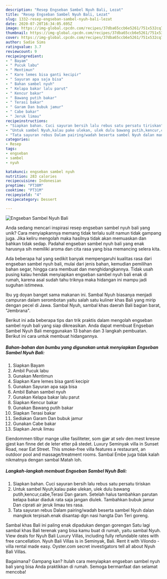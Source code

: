 ```yaml
---
description: "Resep Engseban Sambel Nyuh Bali, Lezat"
title: "Resep Engseban Sambel Nyuh Bali, Lezat"
slug: 1332-resep-engseban-sambel-nyuh-bali-lezat
date: 2020-07-20T16:34:05.695Z
image: https://img-global.cpcdn.com/recipes/37dba65ccb6e5261/751x532cq70/engseban-sambel-nyuh-bali-foto-resep-utama.jpg
thumbnail: https://img-global.cpcdn.com/recipes/37dba65ccb6e5261/751x532cq70/engseban-sambel-nyuh-bali-foto-resep-utama.jpg
cover: https://img-global.cpcdn.com/recipes/37dba65ccb6e5261/751x532cq70/engseban-sambel-nyuh-bali-foto-resep-utama.jpg
author: Sadie Sims
ratingvalue: 3.7
reviewcount: 9
recipeingredient:
- " Bayam"
- " Pucuk labu"
- " Mentimun"
- " Kare lemes bisa ganti kecipir"
- " Sayuran apa saja bisa"
- " Bahan sambel nyuh"
- " Kelapa bakar lalu parut"
- " Kencur bakar"
- " Bawang putih bakar"
- " Terasi bakar"
- " Garam Dan bubuk jamur"
- " Cabe bakar"
- " Jeruk limau"
recipeinstructions:
- "Siapkan bahan. Cuci sayuran bersih lalu rebus satu persatu tiriskan"
- "Untuk sambel Nyuh,kalau pake ulekan, ulek dulu bawang putih,kencur,cabe,Terasi Dan garam. Setelah halus tambahkan parutan kelapa bakar diaduk rata saja jangan diulek. Tambahkan bubuk jamur Dan ciprati air jeruk limau tes rasa."
- "Tata sayuran rebus Dalam pairing/wadah beserta sambel Nyuh dalan mangkok terpisah.enak disantap dgn nasi hangta Dan Teri goreng."
categories:
- Resep
tags:
- engseban
- sambel
- nyuh

katakunci: engseban sambel nyuh 
nutrition: 283 calories
recipecuisine: Indonesian
preptime: "PT38M"
cooktime: "PT31M"
recipeyield: "4"
recipecategory: Dessert

---
```



![Engseban Sambel Nyuh Bali](https://img-global.cpcdn.com/recipes/37dba65ccb6e5261/751x532cq70/engseban-sambel-nyuh-bali-foto-resep-utama.jpg)

Anda sedang mencari inspirasi resep engseban sambel nyuh bali yang unik? Cara menyiapkannya memang tidak terlalu sulit namun tidak gampang juga. Jika keliru mengolah maka hasilnya tidak akan memuaskan dan bahkan tidak sedap. Padahal engseban sambel nyuh bali yang enak harusnya sih memiliki aroma dan cita rasa yang bisa memancing selera kita.

Ada beberapa hal yang sedikit banyak mempengaruhi kualitas rasa dari engseban sambel nyuh bali, mulai dari jenis bahan, kemudian pemilihan bahan segar, hingga cara membuat dan menghidangkannya. Tidak usah pusing kalau hendak menyiapkan engseban sambel nyuh bali enak di rumah, karena asal sudah tahu triknya maka hidangan ini mampu jadi suguhan istimewa.

Ibu yg doyan banget sama makanan ini. Sambal Nyuh biasanya menjadi campuran dalam serombotan yaitu salah satu kuliner khas Bali yang mirip dengan pecel di Jawa. Sambal Nyuh, sambal khas daerah Bali bagian barat, &#34;Jembrana&#34;.


Berikut ini ada beberapa tips dan trik praktis dalam mengolah engseban sambel nyuh bali yang siap dikreasikan. Anda dapat membuat Engseban Sambel Nyuh Bali menggunakan 13 bahan dan 3 langkah pembuatan. Berikut ini cara untuk membuat hidangannya.

<!--inarticleads1-->

##### Bahan-bahan dan bumbu yang digunakan untuk menyiapkan Engseban Sambel Nyuh Bali:

1. Siapkan  Bayam
1. Ambil  Pucuk labu
1. Gunakan  Mentimun
1. Siapkan  Kare lemes bisa ganti kecipir
1. Gunakan  Sayuran apa saja bisa
1. Ambil  Bahan sambel nyuh
1. Gunakan  Kelapa bakar lalu parut
1. Siapkan  Kencur bakar
1. Gunakan  Bawang putih bakar
1. Siapkan  Terasi bakar
1. Sediakan  Garam Dan bubuk jamur
1. Gunakan  Cabe bakar
1. Siapkan  Jeruk limau


Eiendommen tilbyr mange ulike fasiliteter, som gjør at selv den mest kresne gjest kan finne det de leter etter på stedet. Luxury Seminyak villa in Sunset Road, near Eat Street. This smoke-free villa features a restaurant, an outdoor pool and massage/treatment rooms. Sambal Embe juga tidak kalah nikmatnya dengan sambal Matah loh. 

<!--inarticleads2-->

##### Langkah-langkah membuat Engseban Sambel Nyuh Bali:

1. Siapkan bahan. Cuci sayuran bersih lalu rebus satu persatu tiriskan
1. Untuk sambel Nyuh,kalau pake ulekan, ulek dulu bawang putih,kencur,cabe,Terasi Dan garam. Setelah halus tambahkan parutan kelapa bakar diaduk rata saja jangan diulek. Tambahkan bubuk jamur Dan ciprati air jeruk limau tes rasa.
1. Tata sayuran rebus Dalam pairing/wadah beserta sambel Nyuh dalan mangkok terpisah.enak disantap dgn nasi hangta Dan Teri goreng.


Sambal khas Bali ini paling enak dipadukan dengan gorengan Satu lagi sambal khas Bali terenak yang bisa kamu buat di rumah, yaitu sambal Nyuh. View deals for Nyuh Bali Luxury Villas, including fully refundable rates with free cancellation. Nyuh Bali Villas is in Seminyak, Bali. Rent it with Vilondo - villa rental made easy. Oyster.com secret investigators tell all about Nyuh Bali Villas. 

Bagaimana? Gampang kan? Itulah cara menyiapkan engseban sambel nyuh bali yang bisa Anda praktikkan di rumah. Semoga bermanfaat dan selamat mencoba!
